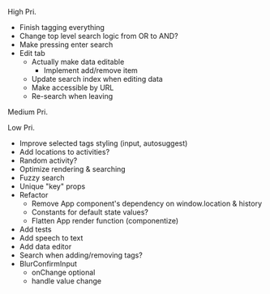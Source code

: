 High Pri.
* Finish tagging everything
* Change top level search logic from OR to AND?
* Make pressing enter search
* Edit tab
  * Actually make data editable
    * Implement add/remove item
  * Update search index when editing data
  * Make accessible by URL
  * Re-search when leaving

Medium Pri.

Low Pri.
* Improve selected tags styling (input, autosuggest)
* Add locations to activities?
* Random activity?
* Optimize rendering & searching
* Fuzzy search
* Unique "key" props
* Refactor
  * Remove App component's dependency on window.location & history
  * Constants for default state values?
  * Flatten App render function (componentize)
* Add tests
* Add speech to text
* Add data editor
* Search when adding/removing tags?
* BlurConfirmInput
  * onChange optional
  * handle value change